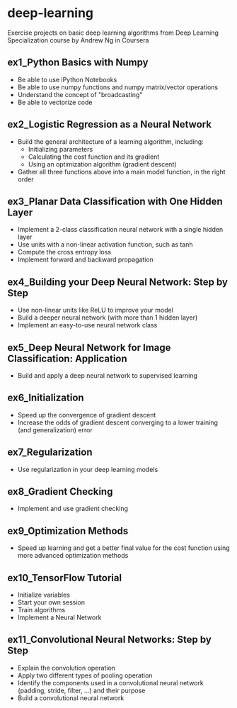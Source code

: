 # deep-learning

Exercise projects on basic deep learning algorithms from Deep Learning Specialization course by Andrew Ng in Coursera

## ex1_Python Basics with Numpy

- Be able to use iPython Notebooks
- Be able to use numpy functions and numpy matrix/vector operations
- Understand the concept of "broadcasting"
- Be able to vectorize code

## ex2_Logistic Regression as a Neural Network

- Build the general architecture of a learning algorithm, including:
  - Initializing parameters
  - Calculating the cost function and its gradient
  - Using an optimization algorithm (gradient descent)
- Gather all three functions above into a main model function, in the right order

## ex3_Planar Data Classification with One Hidden Layer

- Implement a 2-class classification neural network with a single hidden layer
- Use units with a non-linear activation function, such as tanh
- Compute the cross entropy loss
- Implement forward and backward propagation

## ex4_Building your Deep Neural Network: Step by Step

- Use non-linear units like ReLU to improve your model
- Build a deeper neural network (with more than 1 hidden layer)
- Implement an easy-to-use neural network class

## ex5_Deep Neural Network for Image Classification: Application

- Build and apply a deep neural network to supervised learning

## ex6_Initialization

- Speed up the convergence of gradient descent
- Increase the odds of gradient descent converging to a lower training (and generalization) error

## ex7_Regularization

- Use regularization in your deep learning models

## ex8_Gradient Checking

- Implement and use gradient checking

## ex9_Optimization Methods

- Speed up learning and get a better final value for the cost function using more advanced optimization methods

## ex10_TensorFlow Tutorial

- Initialize variables
- Start your own session
- Train algorithms
- Implement a Neural Network

## ex11_Convolutional Neural Networks: Step by Step

- Explain the convolution operation
- Apply two different types of pooling operation
- Identify the components used in a convolutional neural network (padding, stride, filter, ...) and their purpose
- Build a convolutional neural network